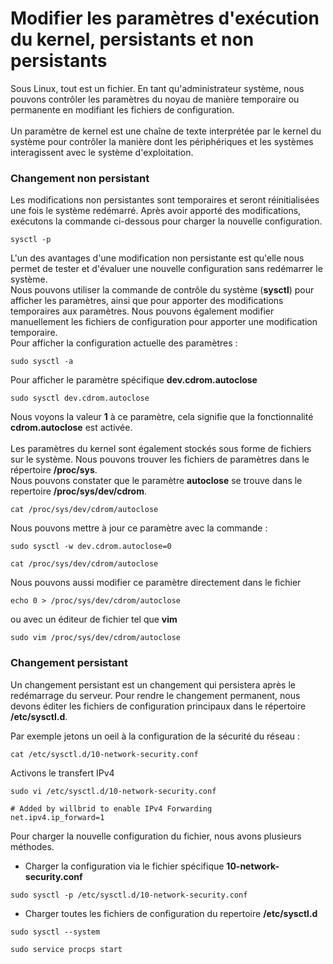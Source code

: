 # Modifier les paramètres d'exécution du kernel, persistants et non persistants

Sous Linux, tout est un fichier. En tant qu'administrateur système, nous pouvons contrôler les paramètres du noyau de manière temporaire ou permanente en modifiant les fichiers de configuration.
<br><br>
Un paramètre de kernel est une chaîne de texte interprétée par le kernel du système pour contrôler la manière dont les périphériques et les systèmes interagissent avec le système d'exploitation.

### Changement non persistant

Les modifications non persistantes sont temporaires et seront réinitialisées une fois le système redémarré. Après avoir apporté des modifications, exécutons la commande ci-dessous pour charger la nouvelle configuration.

```
sysctl -p
```

L'un des avantages d'une modification non persistante est qu'elle nous permet de tester et d'évaluer une nouvelle configuration sans redémarrer le système. <br>
Nous pouvons utiliser la commande de contrôle du système (**sysctl**) pour afficher les paramètres, ainsi que pour apporter des modifications temporaires aux paramètres. Nous pouvons également modifier manuellement les fichiers de configuration pour apporter une modification temporaire. <br>
Pour afficher la configuration actuelle des paramètres :

```
sudo sysctl -a
```

Pour afficher le paramètre spécifique **dev.cdrom.autoclose** 

```
sudo sysctl dev.cdrom.autoclose
```

Nous voyons la valeur **1** à ce paramètre, cela signifie que la fonctionnalité **cdrom.autoclose** est activée. 
<br><br>
Les paramètres du kernel sont également stockés sous forme de fichiers sur le système. Nous pouvons trouver les fichiers de paramètres dans le répertoire **/proc/sys**. <br>
Nous pouvons constater que le paramètre **autoclose** se trouve dans le repertoire **/proc/sys/dev/cdrom**.

```
cat /proc/sys/dev/cdrom/autoclose
```

Nous pouvons mettre à jour ce paramètre avec la commande :

```
sudo sysctl -w dev.cdrom.autoclose=0
```

```
cat /proc/sys/dev/cdrom/autoclose
```

Nous pouvons aussi modifier ce paramètre directement dans le fichier

```
echo 0 > /proc/sys/dev/cdrom/autoclose
```

ou avec un éditeur de fichier tel que **vim**

```
sudo vim /proc/sys/dev/cdrom/autoclose
```

### Changement persistant

Un changement persistant est un changement qui persistera après le redémarrage du serveur. Pour rendre le changement permanent, nous devons éditer les fichiers de configuration principaux dans le répertoire **/etc/sysctl.d**.

Par exemple jetons un oeil à la configuration de la sécurité du réseau :

```
cat /etc/sysctl.d/10-network-security.conf
```

Activons le transfert IPv4

```
sudo vi /etc/sysctl.d/10-network-security.conf
```

```
# Added by willbrid to enable IPv4 Forwarding
net.ipv4.ip_forward=1
```

Pour charger la nouvelle configuration du fichier, nous avons plusieurs méthodes.

- Charger la configuration via le fichier spécifique **10-network-security.conf**

```
sudo sysctl -p /etc/sysctl.d/10-network-security.conf
```

- Charger toutes les fichiers de configuration du repertoire **/etc/sysctl.d**

```
sudo sysctl --system
```

```
sudo service procps start 
```